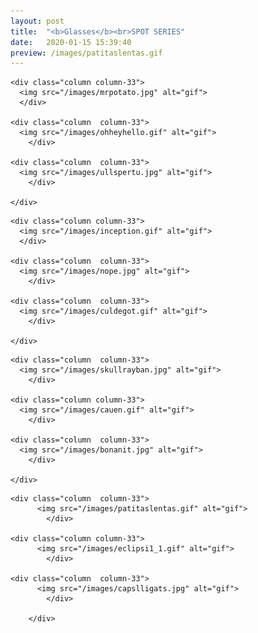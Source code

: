 ```yaml
---
layout: post
title:  "<b>Glasses</b><br>SPOT SERIES"
date:   2020-01-15 15:39:40
preview: /images/patitaslentas.gif
---
```




<div class="row">

    <div class="column column-33">
      <img src="/images/mrpotato.jpg" alt="gif">
      </div>

    <div class="column  column-33">
      <img src="/images/ohheyhello.gif" alt="gif">
        </div>

    <div class="column  column-33">
      <img src="/images/ullspertu.jpg" alt="gif">
        </div>

    </div>


<div class="row">

    <div class="column column-33">
      <img src="/images/inception.gif" alt="gif">
      </div>

    <div class="column  column-33">
      <img src="/images/nope.jpg" alt="gif">
        </div>

    <div class="column  column-33">
      <img src="/images/culdegot.gif" alt="gif">
        </div>

    </div>


<div class="row">


    <div class="column  column-33">
      <img src="/images/skullrayban.jpg" alt="gif">
        </div>

    <div class="column column-33">
      <img src="/images/cauen.gif" alt="gif">
        </div>

    <div class="column  column-33">
      <img src="/images/bonanit.jpg" alt="gif">
        </div>

    </div>


<div class="row">

    <div class="column  column-33">
          <img src="/images/patitaslentas.gif" alt="gif">
            </div>

    <div class="column column-33">
          <img src="/images/eclipsi1_1.gif" alt="gif">
            </div>

    <div class="column  column-33">
          <img src="/images/capslligats.jpg" alt="gif">
            </div>

        </div>
